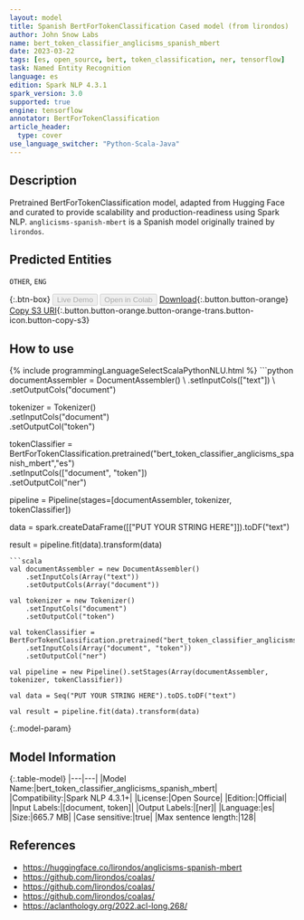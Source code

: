 ```yaml
---
layout: model
title: Spanish BertForTokenClassification Cased model (from lirondos)
author: John Snow Labs
name: bert_token_classifier_anglicisms_spanish_mbert
date: 2023-03-22
tags: [es, open_source, bert, token_classification, ner, tensorflow]
task: Named Entity Recognition
language: es
edition: Spark NLP 4.3.1
spark_version: 3.0
supported: true
engine: tensorflow
annotator: BertForTokenClassification
article_header:
  type: cover
use_language_switcher: "Python-Scala-Java"
---
```


## Description

Pretrained BertForTokenClassification model, adapted from Hugging Face and curated to provide scalability and production-readiness using Spark NLP. `anglicisms-spanish-mbert` is a Spanish model originally trained by `lirondos`.

## Predicted Entities

`OTHER`, `ENG`

{:.btn-box}
<button class="button button-orange" disabled>Live Demo</button>
<button class="button button-orange" disabled>Open in Colab</button>
[Download](https://s3.amazonaws.com/auxdata.johnsnowlabs.com/public/models/bert_token_classifier_anglicisms_spanish_mbert_es_4.3.1_3.0_1679492540504.zip){:.button.button-orange}
[Copy S3 URI](s3://auxdata.johnsnowlabs.com/public/models/bert_token_classifier_anglicisms_spanish_mbert_es_4.3.1_3.0_1679492540504.zip){:.button.button-orange.button-orange-trans.button-icon.button-copy-s3}

## How to use



<div class="tabs-box" markdown="1">
{% include programmingLanguageSelectScalaPythonNLU.html %}
```python
documentAssembler = DocumentAssembler() \
    .setInputCols(["text"]) \
    .setOutputCols("document")

tokenizer = Tokenizer() \
    .setInputCols("document") \
    .setOutputCol("token")

tokenClassifier = BertForTokenClassification.pretrained("bert_token_classifier_anglicisms_spanish_mbert","es") \
    .setInputCols(["document", "token"]) \
    .setOutputCol("ner")

pipeline = Pipeline(stages=[documentAssembler, tokenizer, tokenClassifier])

data = spark.createDataFrame([["PUT YOUR STRING HERE"]]).toDF("text")

result = pipeline.fit(data).transform(data)
```
```scala
val documentAssembler = new DocumentAssembler() 
    .setInputCols(Array("text")) 
    .setOutputCols(Array("document"))
      
val tokenizer = new Tokenizer()
    .setInputCols("document")
    .setOutputCol("token")
 
val tokenClassifier = BertForTokenClassification.pretrained("bert_token_classifier_anglicisms_spanish_mbert","es") 
    .setInputCols(Array("document", "token"))
    .setOutputCol("ner")
   
val pipeline = new Pipeline().setStages(Array(documentAssembler, tokenizer, tokenClassifier))

val data = Seq("PUT YOUR STRING HERE").toDS.toDF("text")

val result = pipeline.fit(data).transform(data)
```
</div>

{:.model-param}
## Model Information

{:.table-model}
|---|---|
|Model Name:|bert_token_classifier_anglicisms_spanish_mbert|
|Compatibility:|Spark NLP 4.3.1+|
|License:|Open Source|
|Edition:|Official|
|Input Labels:|[document, token]|
|Output Labels:|[ner]|
|Language:|es|
|Size:|665.7 MB|
|Case sensitive:|true|
|Max sentence length:|128|

## References

- https://huggingface.co/lirondos/anglicisms-spanish-mbert
- https://github.com/lirondos/coalas/
- https://github.com/lirondos/coalas/
- https://github.com/lirondos/coalas/
- https://aclanthology.org/2022.acl-long.268/